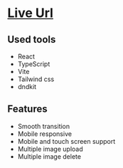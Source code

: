 # [Live Url](https://dndkit-sortable-image-gallery.vercel.app/)

## Used tools
- React
- TypeScript
- Vite
- Tailwind css
- dndkit

## Features
- Smooth transition
- Mobile responsive
- Mobile and touch screen support
- Multiple image upload
- Multiple image delete
